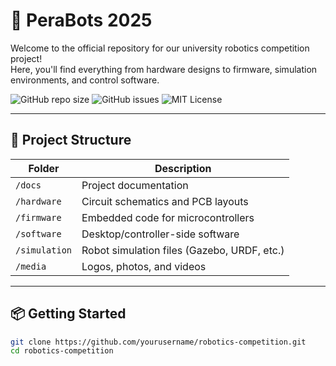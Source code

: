 # 🤖 PeraBots 2025

Welcome to the official repository for our university robotics competition project!  
Here, you'll find everything from hardware designs to firmware, simulation environments, and control software.

![GitHub repo size](https://img.shields.io/github/repo-size/Oshadha345/PeraBots2025?style=flat-square)
![GitHub issues](https://img.shields.io/github/issues/Oshadha345/PeraBots2025?style=flat-square)
![MIT License](https://img.shields.io/github/license/Oshadha345/PeraBots2025?style=flat-square)

---

## 📁 Project Structure

| Folder | Description |
|--------|-------------|
| `/docs` | Project documentation |
| `/hardware` | Circuit schematics and PCB layouts |
| `/firmware` | Embedded code for microcontrollers |
| `/software` | Desktop/controller-side software |
| `/simulation` | Robot simulation files (Gazebo, URDF, etc.) |
| `/media` | Logos, photos, and videos |

---

## 📦 Getting Started

```bash
git clone https://github.com/yourusername/robotics-competition.git
cd robotics-competition
```

